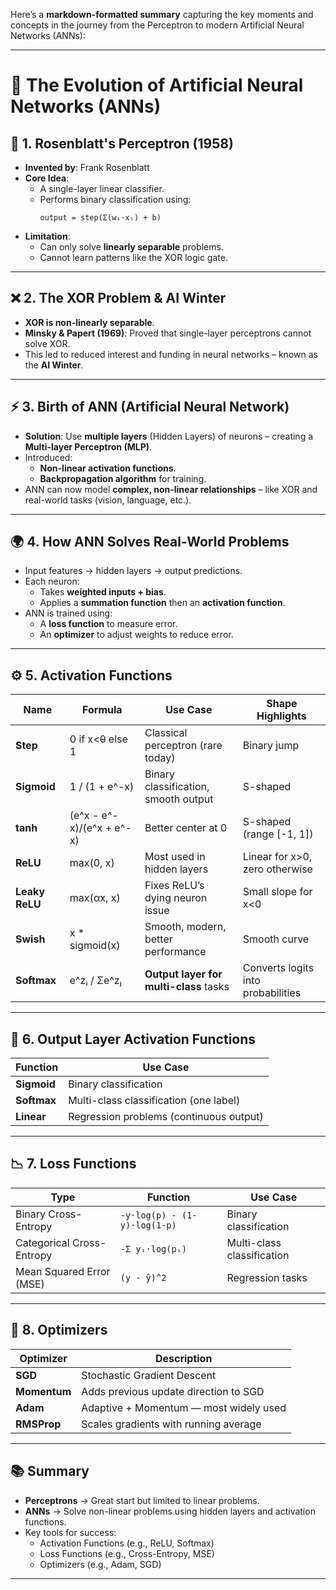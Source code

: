 Here’s a **markdown-formatted summary** capturing the key moments and concepts in the journey from the Perceptron to modern Artificial Neural Networks (ANNs):

---

# 🧠 The Evolution of Artificial Neural Networks (ANNs)

## 🌟 1. Rosenblatt's Perceptron (1958)
- **Invented by**: Frank Rosenblatt  
- **Core Idea**:  
  - A single-layer linear classifier.
  - Performs binary classification using:
    ```
    output = step(Σ(wᵢ·xᵢ) + b)
    ```
- **Limitation**:  
  - Can only solve **linearly separable** problems.
  - Cannot learn patterns like the XOR logic gate.

---

## ❌ 2. The XOR Problem & AI Winter
- **XOR is non-linearly separable**.
- **Minsky & Papert (1969)**: Proved that single-layer perceptrons cannot solve XOR.
- This led to reduced interest and funding in neural networks – known as the **AI Winter**.

---

## ⚡️ 3. Birth of ANN (Artificial Neural Network)
- **Solution**: Use **multiple layers** (Hidden Layers) of neurons – creating a **Multi-layer Perceptron (MLP)**.
- Introduced:
  - **Non-linear activation functions**.
  - **Backpropagation algorithm** for training.
- ANN can now model **complex, non-linear relationships** – like XOR and real-world tasks (vision, language, etc.).

---

## 🌍 4. How ANN Solves Real-World Problems
- Input features → hidden layers → output predictions.
- Each neuron:
  - Takes **weighted inputs + bias**.
  - Applies a **summation function** then an **activation function**.
- ANN is trained using:
  - A **loss function** to measure error.
  - An **optimizer** to adjust weights to reduce error.

---

## ⚙️ 5. Activation Functions

| Name          | Formula                           | Use Case                              | Shape Highlights                        |
|---------------|-----------------------------------|----------------------------------------|------------------------------------------|
| **Step**      | 0 if x<θ else 1                  | Classical perceptron (rare today)      | Binary jump                              |
| **Sigmoid**   | 1 / (1 + e^-x)                   | Binary classification, smooth output   | S-shaped                                 |
| **tanh**      | (e^x - e^-x)/(e^x + e^-x)        | Better center at 0                     | S-shaped (range [-1, 1])                 |
| **ReLU**      | max(0, x)                        | Most used in hidden layers             | Linear for x>0, zero otherwise           |
| **Leaky ReLU**| max(αx, x)                       | Fixes ReLU’s dying neuron issue        | Small slope for x<0                      |
| **Swish**     | x * sigmoid(x)                   | Smooth, modern, better performance     | Smooth curve                             |
| **Softmax**   | e^zᵢ / Σe^zⱼ                     | **Output layer for multi-class** tasks | Converts logits into probabilities       |

---

## 🎯 6. Output Layer Activation Functions

| Function     | Use Case                                 |
|--------------|------------------------------------------|
| **Sigmoid**  | Binary classification                    |
| **Softmax**  | Multi-class classification (one label)   |
| **Linear**   | Regression problems (continuous output)  |

---

## 📉 7. Loss Functions

| Type            | Function              | Use Case                         |
|-----------------|-----------------------|----------------------------------|
| Binary Cross-Entropy | `-y·log(p) - (1-y)·log(1-p)` | Binary classification            |
| Categorical Cross-Entropy | `-Σ yᵢ·log(pᵢ)`        | Multi-class classification       |
| Mean Squared Error (MSE) | `(y - ŷ)^2`              | Regression tasks                 |

---

## 🚀 8. Optimizers

| Optimizer   | Description                                 |
|-------------|---------------------------------------------|
| **SGD**     | Stochastic Gradient Descent                 |
| **Momentum**| Adds previous update direction to SGD       |
| **Adam**    | Adaptive + Momentum — most widely used      |
| **RMSProp** | Scales gradients with running average       |

---

## 📚 Summary
- **Perceptrons** → Great start but limited to linear problems.
- **ANNs** → Solve non-linear problems using hidden layers and activation functions.
- Key tools for success:
  - Activation Functions (e.g., ReLU, Softmax)
  - Loss Functions (e.g., Cross-Entropy, MSE)
  - Optimizers (e.g., Adam, SGD)

---
